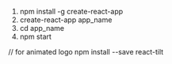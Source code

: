 1. npm install -g create-react-app
2. create-react-app app_name
3. cd  app_name
4. npm start


// for animated logo  npm install --save react-tilt
